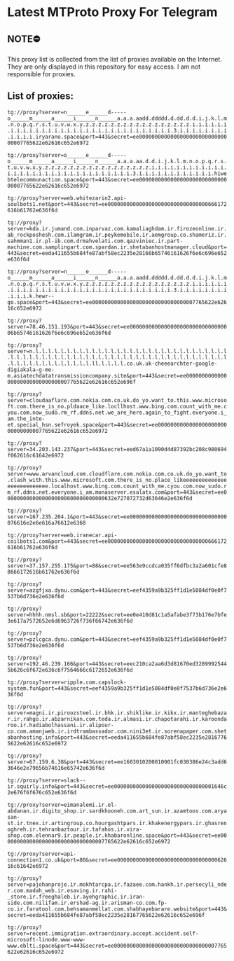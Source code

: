 # Latest MTProto Proxy For Telegram

## NOTE⛔

This proxy list is collected from the list of proxies available on the Internet. They are only displayed in this repository for easy access. I am not responsible for proxies.

## List of proxies:

`tg://proxy?server=n______e______d-----o______m______a______i______n______a.a.a.aadd.ddddd.d.dd.d.d.i.j.k.l.m.n.o.p.q.r.s.t.u.v.w.x.y.z.z.z.z.z.z.z.z.z.z.z.z.z.z.z.z.z.i.i.i.i.i.i.i.i.i.i.i.i.i.i.i.i.i.i.i.i.i.i.i.i.i.i.i.i.i.i.i.i.3.i.i.i.i.i.i.i.i.i.i.i.i.iryarano.space&port=443&secret=ee000000000000000000000000000000007765622e62616c652e6972`

`tg://proxy?server=o______e______d-----o______m______a______i______n______a.a.a.aa.d.d.i.j.k.l.m.n.o.p.q.r.s.t.u.v.w.x.y.z.z.z.z.z.z.z.z.z.z.z.z.z.z.z.z.z.i.i.i.i.i.i.i.i.i.i.i.i.i.i.i.i.i.i.i.i.i.i.i.i.i.i.i.i.i.i.i.i.3.i.i.i.i.i.i.i.i.i.i.i.i.hiwebtelecommunaction.space&port=443&secret=ee000000000000000000000000000000007765622e62616c652e6972`

`tg://proxy?server=web.whitezarin2.api-soulbots1.net&port=443&secret=ee00000000000000000000000000000000666172616b61762e636f6d`

`tg://proxy?server=kda.ir.jumand.com.inparvaz.com.kamaliaghdam.ir.firozeonline.ir.ab_rockposhesh.com.ilamgram.ir.peykemobile.ir.aemgroup.co.shameriz.ir.sahmman1.ir.pl-ib.com.drmahvelati.com.qazviniec.ir.part-machine.com.samplingart.com.spardan.ir.shetabanhostmanager.cloud&port=443&secret=eeda411655b684fe87abf58ec2235e28166b65746161626f6e6c696e652e636f6d`

`tg://proxy?server=n______e______d-----o______m______a______i______n______a.a.a.aadd.ddddd.d.dd.d.d.i.j.k.l.m.n.o.p.q.r.s.t.u.v.w.x.y.z.z.z.z.z.z.z.z.z.z.z.z.z.z.z.z.z.i.i.i.i.i.i.i.i.i.i.i.i.i.i.i.i.i.i.i.i.i.i.i.i.i.i.i.i.i.i.i.i.3.i.i.i.i.i.i.i.i.i.i.i.k.hewr--go.space&port=443&secret=ee000000000000000000000000000000007765622e62616c652e6972`

`tg://proxy?server=78.46.151.193&port=443&secret=ee000000000000000000000000000000006b65746161626f6e6c696e652e636f6d`

`tg://proxy?server=n.l.l.l.l.l.l.l.l.l.l.l.l.l.l.l.l.l.l.l.l.l.l.l.l.l.l.l.l.l.l.l.l.l.l.l.l.l.l.l.l.l.l.l.l.l.l.l.l.l.l.l.l.l.l.l.l.l.l.l.l.l.l.l.l.l.l.l.l.l.l.l.l.l.l.l.l.l.l.l.ll.l.l.l.l.co.uk.uk-cheeearchter-google-digiakala-g-me-m.asiatechdatatransmissioncompany.site&port=443&secret=ee000000000000000000000000000000007765622e62616c652e696f`

`tg://proxy?server=cloudaaflare.com.nokia.com.co.uk.do_yo.want_to.this.www.microsoft.com.there_is_no.pldaace_like.locllhost.www.bing.com.count_with_me.cyou.com.now_sudo.rm_rf.ddns.net.we_are_here.again_to_fight.everyone.i_am.the_inte-et.special_hsn.sefroyek.space&port=443&secret=ee000000000000000000000000000000007765622e62616c652e6972`

`tg://proxy?server=34.203.143.237&port=443&secret=eed67a1a1090d4d87392bc208c980694f062616c61642e6972`

`tg://proxy?server=www.arvancloud.com.cloudflare.com.nokia.com.co.uk.do_yo.want_to.clash_with.this.www.microsoft.com.there_is_no.place_likeeeeeeeeeeeeeeeeeeeeeeeeeee.localhost.www.bing.com.count_with_me.cyou.com.now_sudo.rm_rf.ddns.net.everyone.i_am.monaserver.esalatx.com&port=443&secret=ee00000000000000000000000000000000632e727072732d63646e2e636f6d`

`tg://proxy?server=167.235.204.1&port=443&secret=ee0000000000000000000000000000000076616e2e6e616a76612e6368`

`tg://proxy?server=web.iranecar.api-coilbots1.com&port=443&secret=ee00000000000000000000000000000000666172616b61762e636f6d`

`tg://proxy?server=37.157.255.175&port=88&secret=ee563e9ccdca035ff6dfbc3a2a601cfe88666172616b61762e636f6d`

`tg://proxy?server=azgfjxa.dynu.com&port=443&secret=eef4359a9b325ff1d1e5084df0e0f7537b6d736e2e636f6d`

`tg://proxy?server=hhhh.nmsl.sb&port=22222&secret=ee0e410d81c1a5afabe3f73b176e7bfe3e617a7572652e6d6963726f736f66742e636f6d`

`tg://proxy?server=pzlcgca.dynu.com&port=443&secret=eef4359a9b325ff1d1e5084df0e0f7537b6d736e2e636f6d`

`tg://proxy?server=192.46.239.166&port=443&secret=eec210ca2aa6d3d81670ed32899925445b626c6f672e636c6f7564666c6172652e636f6d`

`tg://proxy?server=ripple.com.capslock-system.fun&port=443&secret=eef4359a9b325ff1d1e5084df0e0f7537b6d736e2e636f6d`

`tg://proxy?server=magni.ir.piroozsteel.ir.bhk.ir.shiklike.ir.kikx.ir.manteghebazar.ir.rahgo.ir.abzarnikan.com.teda.ir.almasi.ir.chapotarahi.ir.karoondaroo.ir.hadiabolhassani.ir.alipour-co.com.amanjweb.ir.irdtrambassador.com.nini3et.ir.sorenapaper.com.shetabanhosting.info&port=443&secret=eeda411655b684fe87abf58ec2235e28167765622e62616c652e6972`

`tg://proxy?server=67.159.6.38&port=443&secret=ee1603010200010001fc030386e24c3add63646e2e79656b74616e65742e636f6d`

`tg://proxy?server=slack--ir.squirly.info&port=443&secret=ee00000000000000000000000000000001646c2e676f6f676c652e636f6d`

`tg://proxy?server=eimanalemi.ir.el-abdanan.ir.digito_shop.ir.sardkhooneh.com.art_sun.ir.azamtoos.com.aryasan-st.ir.tnex.ir.artingroup.co.hourgashtpars.ir.khakenergypars.ir.ghasrenoghreh.ir.tehranbaztour.ir.tafahos.ir.vira-shop.com.elennar9.ir.peaple.ir.khabaronline.space&port=443&secret=ee000000000000000000000000000000007765622e62616c652e6972`

`tg://proxy?server=api-connection1.co.uk&port=80&secret=ee0000000000000000000000000000000062616c61642e6972`

`tg://proxy?server=pajohanproje.ir.mokhtarcpa.ir.fazaee.com.hankh.ir.persecyli_nder.com.madah_web.ir.esaving.ir.rahi-_store.ir.freeghaleb.ir.ayehgraphic.ir.iran-side.com.nilifam.ir.ershad-ag.ir.arisman-co.com.fp-co.ir.faratool.com.behsamanmellat.com.shabhayebarare.website&port=443&secret=eeda411655b684fe87abf58ec2235e28167765622e62616c652e696f`

`tg://proxy?server=recent.immigration.extraordinary.accept.accident.self-microsoft-linode.www-www-www.eblti.space&port=443&secret=ee000000000000000000000000000000007765622e62616c652e6972`

